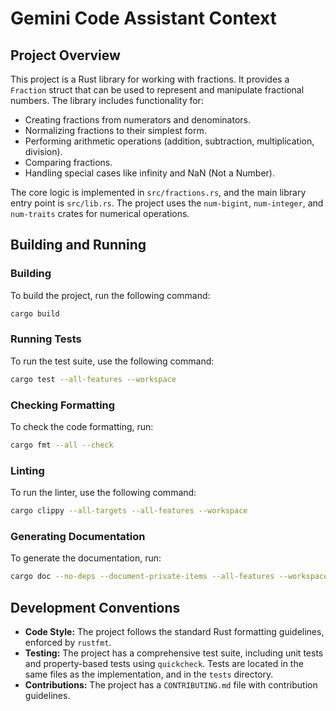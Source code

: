 # Gemini Code Assistant Context

## Project Overview

This project is a Rust library for working with fractions. It provides a `Fraction` struct that can be used to represent and manipulate fractional numbers. The library includes functionality for:

*   Creating fractions from numerators and denominators.
*   Normalizing fractions to their simplest form.
*   Performing arithmetic operations (addition, subtraction, multiplication, division).
*   Comparing fractions.
*   Handling special cases like infinity and NaN (Not a Number).

The core logic is implemented in `src/fractions.rs`, and the main library entry point is `src/lib.rs`. The project uses the `num-bigint`, `num-integer`, and `num-traits` crates for numerical operations.

## Building and Running

### Building

To build the project, run the following command:

```bash
cargo build
```

### Running Tests

To run the test suite, use the following command:

```bash
cargo test --all-features --workspace
```

### Checking Formatting

To check the code formatting, run:

```bash
cargo fmt --all --check
```

### Linting

To run the linter, use the following command:

```bash
cargo clippy --all-targets --all-features --workspace
```

### Generating Documentation

To generate the documentation, run:

```bash
cargo doc --no-deps --document-private-items --all-features --workspace --examples
```

## Development Conventions

*   **Code Style:** The project follows the standard Rust formatting guidelines, enforced by `rustfmt`.
*   **Testing:** The project has a comprehensive test suite, including unit tests and property-based tests using `quickcheck`. Tests are located in the same files as the implementation, and in the `tests` directory.
*   **Contributions:** The project has a `CONTRIBUTING.md` file with contribution guidelines.

